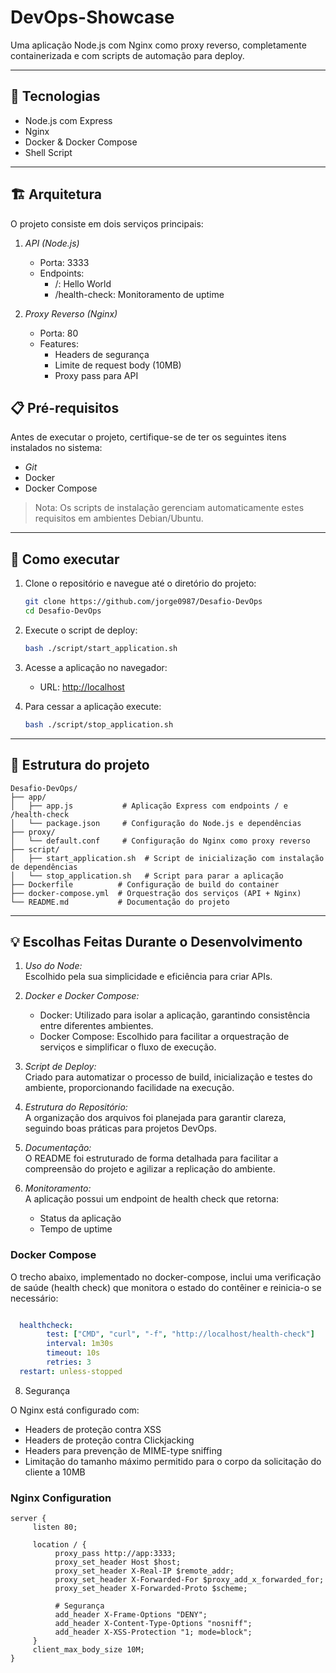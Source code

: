 # DevOps-Showcase

Uma aplicação Node.js com Nginx como proxy reverso, completamente containerizada e com scripts de automação para deploy.

---
## 🚀 Tecnologias

- Node.js com Express
- Nginx
- Docker & Docker Compose
- Shell Script

---
## 🏗️ Arquitetura

O projeto consiste em dois serviços principais:

1. *API (Node.js)*
    - Porta: 3333
    - Endpoints:
      - /: Hello World
      - /health-check: Monitoramento de uptime

2. *Proxy Reverso (Nginx)*
    - Porta: 80
    - Features:
      - Headers de segurança
      - Limite de request body (10MB)
      - Proxy pass para API

## 📋 Pré-requisitos

Antes de executar o projeto, certifique-se de ter os seguintes itens instalados no sistema:

- *Git*
- Docker
- Docker Compose

> Nota: Os scripts de instalação gerenciam automaticamente estes requisitos em ambientes Debian/Ubuntu.

---
## 🚀 Como executar

1. Clone o repositório e navegue até o diretório do projeto:
    ```bash
    git clone https://github.com/jorge0987/Desafio-DevOps
    cd Desafio-DevOps
    ```

2. Execute o script de deploy:
    ```bash
    bash ./script/start_application.sh
    ```

3. Acesse a aplicação no navegador:
    - URL: [http://localhost](http://localhost)

4. Para cessar a aplicação execute:
    ```bash
    bash ./script/stop_application.sh
    ```

---
## 📂 Estrutura do projeto

```plaintext
Desafio-DevOps/
├── app/
│   ├── app.js           # Aplicação Express com endpoints / e /health-check
│   └── package.json     # Configuração do Node.js e dependências
├── proxy/
│   └── default.conf     # Configuração do Nginx como proxy reverso
├── script/
│   ├── start_application.sh  # Script de inicialização com instalação de dependências
│   └── stop_application.sh   # Script para parar a aplicação
├── Dockerfile          # Configuração de build do container
├── docker-compose.yml  # Orquestração dos serviços (API + Nginx)
└── README.md           # Documentação do projeto
```

---
## 💡 Escolhas Feitas Durante o Desenvolvimento

1. *Uso do Node:*  
    Escolhido pela sua simplicidade e eficiência para criar APIs.

2. *Docker e Docker Compose:*  
    - Docker: Utilizado para isolar a aplicação, garantindo consistência entre diferentes ambientes.  
    - Docker Compose: Escolhido para facilitar a orquestração de serviços e simplificar o fluxo de execução.

3. *Script de Deploy:*  
    Criado para automatizar o processo de build, inicialização e testes do ambiente, proporcionando facilidade na execução.

4. *Estrutura do Repositório:*  
    A organização dos arquivos foi planejada para garantir clareza, seguindo boas práticas para projetos DevOps.

6. *Documentação:*  
    O README foi estruturado de forma detalhada para facilitar a compreensão do projeto e agilizar a replicação do ambiente.

7. *Monitoramento:*  
    A aplicação possui um endpoint de health check que retorna:
    - Status da aplicação
    - Tempo de uptime

### Docker Compose
O trecho abaixo, implementado no docker-compose, inclui uma verificação de saúde (health check) que monitora o estado do contêiner e reinicia-o se necessário:

```yaml

  healthcheck:
        test: ["CMD", "curl", "-f", "http://localhost/health-check"]
        interval: 1m30s
        timeout: 10s
        retries: 3
  restart: unless-stopped
```

8. Segurança

O Nginx está configurado com:

- Headers de proteção contra XSS
- Headers de proteção contra Clickjacking
- Headers para prevenção de MIME-type sniffing
- Limitação do tamanho máximo permitido para o corpo da solicitação do cliente a 10MB
### Nginx Configuration

```nginx
server {
     listen 80;

     location / {
          proxy_pass http://app:3333;
          proxy_set_header Host $host;
          proxy_set_header X-Real-IP $remote_addr;
          proxy_set_header X-Forwarded-For $proxy_add_x_forwarded_for;
          proxy_set_header X-Forwarded-Proto $scheme;

          # Segurança
          add_header X-Frame-Options "DENY";
          add_header X-Content-Type-Options "nosniff";
          add_header X-XSS-Protection "1; mode=block";
     }
     client_max_body_size 10M;
}
```